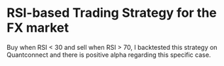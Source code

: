 # RSI-based Trading Strategy for the FX market
Buy when RSI < 30 and sell when RSI > 70, I backtested this strategy on Quantconnect and there is positive alpha regarding this specific case.
